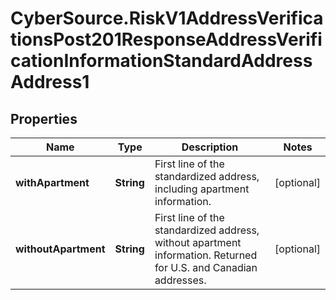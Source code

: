 # CyberSource.RiskV1AddressVerificationsPost201ResponseAddressVerificationInformationStandardAddressAddress1

## Properties
Name | Type | Description | Notes
------------ | ------------- | ------------- | -------------
**withApartment** | **String** | First line of the standardized address, including apartment information. | [optional] 
**withoutApartment** | **String** | First line of the standardized address, without apartment information. Returned for U.S. and Canadian addresses.  | [optional] 


